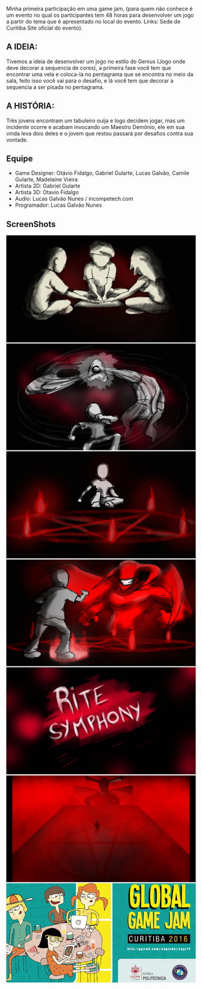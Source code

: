 Minha primeira participação em uma game jam, (para quem não conhece é um evento no qual os participantes tem 48 horas para desenvolver um jogo a partir do tema que é apresentado no local do evento. Links: Sede de Curitiba Site oficial do evento).

## A IDEIA:
Tivemos a ideia de desenvolver um jogo no estilo do Genius (Jogo onde deve decorar a sequencia de cores), a primeira fase você tem que encontrar uma vela e coloca-la no pentagrama que se encontra no meio da sala, feito isso você vai para o desafio, e lá você tem que decorar a sequencia a ser pisada no pentagrama.

## A HISTÓRIA:
Três jovens encontram um tabuleiro ouija e logo decidem jogar, mas um incidente ocorre e acabam invocando um Maestro Demônio, ele em sua vinda leva dois deles e o jovem que restou passará por desafios contra sua vontade.


## Equipe
- Game Designer: Otávio Fidalgo, Gabriel Gularte, Lucas Galvão, Camile Gularte, Madelaine Vieira
- Artista 2D: Gabriel Gularte
- Artista 3D: Otavio Fidalgo
- Audio: Lucas Galvão Nunes / incompetech.com
- Programador: Lucas Galvão Nunes

## ScreenShots

![Game](https://github.com/LucasGalvaoNunes/Rite_Symphony_GGJ/blob/master/press/1.jpg)
![Game](https://github.com/LucasGalvaoNunes/Rite_Symphony_GGJ/blob/master/press/3.jpg)
![Game](https://github.com/LucasGalvaoNunes/Rite_Symphony_GGJ/blob/master/press/4.jpg)
![Game](https://github.com/LucasGalvaoNunes/Rite_Symphony_GGJ/blob/master/press/8.jpg)
![Game](https://github.com/LucasGalvaoNunes/Rite_Symphony_GGJ/blob/master/press/9.jpg)
![Game](https://github.com/LucasGalvaoNunes/Rite_Symphony_GGJ/blob/master/press/Puzzle%20Desafio.jpg)
![Game](https://github.com/LucasGalvaoNunes/Rite_Symphony_GGJ/blob/master/press/ggj-destaque-2.png)
